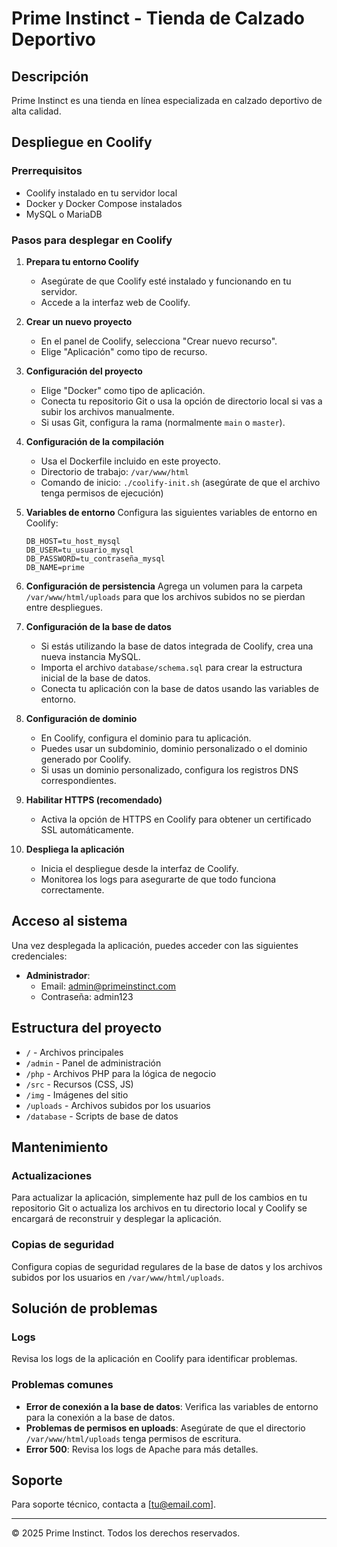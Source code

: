 # Prime Instinct - Tienda de Calzado Deportivo

## Descripción
Prime Instinct es una tienda en línea especializada en calzado deportivo de alta calidad.

## Despliegue en Coolify

### Prerrequisitos
- Coolify instalado en tu servidor local
- Docker y Docker Compose instalados
- MySQL o MariaDB

### Pasos para desplegar en Coolify

1. **Prepara tu entorno Coolify**
   - Asegúrate de que Coolify esté instalado y funcionando en tu servidor.
   - Accede a la interfaz web de Coolify.

2. **Crear un nuevo proyecto**
   - En el panel de Coolify, selecciona "Crear nuevo recurso".
   - Elige "Aplicación" como tipo de recurso.

3. **Configuración del proyecto**
   - Elige "Docker" como tipo de aplicación.
   - Conecta tu repositorio Git o usa la opción de directorio local si vas a subir los archivos manualmente.
   - Si usas Git, configura la rama (normalmente `main` o `master`).

4. **Configuración de la compilación**
   - Usa el Dockerfile incluido en este proyecto.
   - Directorio de trabajo: `/var/www/html`
   - Comando de inicio: `./coolify-init.sh` (asegúrate de que el archivo tenga permisos de ejecución)

5. **Variables de entorno**
   Configura las siguientes variables de entorno en Coolify:
   ```
   DB_HOST=tu_host_mysql
   DB_USER=tu_usuario_mysql
   DB_PASSWORD=tu_contraseña_mysql
   DB_NAME=prime
   ```

6. **Configuración de persistencia**
   Agrega un volumen para la carpeta `/var/www/html/uploads` para que los archivos subidos no se pierdan entre despliegues.

7. **Configuración de la base de datos**
   - Si estás utilizando la base de datos integrada de Coolify, crea una nueva instancia MySQL.
   - Importa el archivo `database/schema.sql` para crear la estructura inicial de la base de datos.
   - Conecta tu aplicación con la base de datos usando las variables de entorno.

8. **Configuración de dominio**
   - En Coolify, configura el dominio para tu aplicación.
   - Puedes usar un subdominio, dominio personalizado o el dominio generado por Coolify.
   - Si usas un dominio personalizado, configura los registros DNS correspondientes.

9. **Habilitar HTTPS (recomendado)**
   - Activa la opción de HTTPS en Coolify para obtener un certificado SSL automáticamente.

10. **Despliega la aplicación**
    - Inicia el despliegue desde la interfaz de Coolify.
    - Monitorea los logs para asegurarte de que todo funciona correctamente.

## Acceso al sistema

Una vez desplegada la aplicación, puedes acceder con las siguientes credenciales:

- **Administrador**:
  - Email: admin@primeinstinct.com
  - Contraseña: admin123

## Estructura del proyecto

- `/` - Archivos principales
- `/admin` - Panel de administración
- `/php` - Archivos PHP para la lógica de negocio
- `/src` - Recursos (CSS, JS)
- `/img` - Imágenes del sitio
- `/uploads` - Archivos subidos por los usuarios
- `/database` - Scripts de base de datos

## Mantenimiento

### Actualizaciones
Para actualizar la aplicación, simplemente haz pull de los cambios en tu repositorio Git o actualiza los archivos en tu directorio local y Coolify se encargará de reconstruir y desplegar la aplicación.

### Copias de seguridad
Configura copias de seguridad regulares de la base de datos y los archivos subidos por los usuarios en `/var/www/html/uploads`.

## Solución de problemas

### Logs
Revisa los logs de la aplicación en Coolify para identificar problemas.

### Problemas comunes
- **Error de conexión a la base de datos**: Verifica las variables de entorno para la conexión a la base de datos.
- **Problemas de permisos en uploads**: Asegúrate de que el directorio `/var/www/html/uploads` tenga permisos de escritura.
- **Error 500**: Revisa los logs de Apache para más detalles.

## Soporte

Para soporte técnico, contacta a [tu@email.com].

---

© 2025 Prime Instinct. Todos los derechos reservados.
